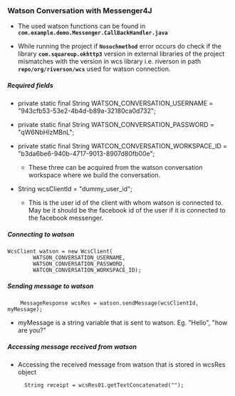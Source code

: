 ### Watson Conversation with Messenger4J

* The used watson functions can be found in **`com.example.demo.Messenger.CallBackHandler.java`**

* While running the project if **`Nosuchmethod`** error occurs do check if the library **`com.squareup.okhttp3`** version in external libraries of the project mismatches with the version in wcs library i.e. riverson in path **`repo/org/riverson/wcs`** used for watson connection.

##### Required fields

* private static final String WATSON_CONVERSATION_USERNAME = "943cfb53-53e2-4b4d-b89a-32180ca0d732";

* private static final String WATSON_CONVERSATION_PASSWORD = "qW6NbHIzMBnL";

* private static final String WATCON_CONVERSATION_WORKSPACE_ID = "b3da6be6-940b-4717-9013-8907d80fb00e";

	* These three can be acquired from the watson conversation workspace where we build the conversation.
	
* String wcsClientId = "dummy_user_id";
			
	* This is the user id of the client with whom watson is connected to. May be it should be the facebook id of the user if it is connected to the facebook messenger.
		
##### Connecting to watson

	WcsClient watson = new WcsClient(
            WATSON_CONVERSATION_USERNAME,
            WATSON_CONVERSATION_PASSWORD,
            WATCON_CONVERSATION_WORKSPACE_ID);
            
##### Sending message to watson

		MessageResponse wcsRes = watson.sendMessage(wcsClientId, myMessage);

* myMessage is a string variable  that is sent to watson. Eg. "Hello", "how are you?"
	
##### Accessing message received from watson

* Accessing the received message from watson that is stored in wcsRes object

		String receipt = wcsRes01.getTextConcatenated("");